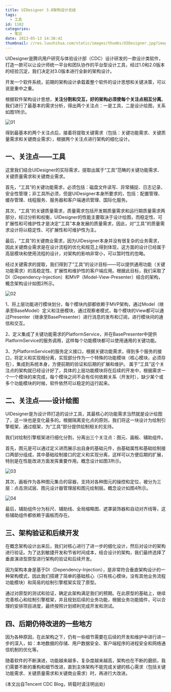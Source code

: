 ```yaml
---
title: UIDesigner 3.0架构设计总结
tags:
  - 工具
id: 1102
categories:
  - 笔记
date: 2013-05-13 14:38:42
thumbnail: //res.luozhihua.com/static/images/thumbs/UIDesigner.jpg?imageView2/1/w/345/h/163
---
```


UIDesigner是腾讯用户研究与体验设计部（CDC）设计研发的一款设计类软件，打造一款可以让设计师统一平台和团队协作的平台型设计工具，经过1.0和2.0版本的经验沉淀，我们决定对3.0版本进行全新的架构设计。

开发一个软件系统，前期的架构设计承载着整个软件的设计思想和关键决策，可以说是重中之重。<!--more-->

根据软件架构设计思想，**关注分割和交互，好的架构必须使每个关注点相互分离**。我们进行了最基本的需求分析，得出两个关注点：一是工具，二是设计绘图，关系如图1所示。

![01](http://cdc.tencent.com/wp-content/uploads/2013/04/011.jpg)

得到最基本的两个关注点后，接着将提取关键需求（包括：关键功能需求、关键质量需求和关键商业需求），根据两个关注点进行架构的细化设计。

## 一、关注点——工具

这里我们结合UIDesigner的实际需求，提取出属于“工具”范畴的关键功能需求、关键质量需求和关键商业需求。

首先，“工具”的关键功能需求，必须包括：磁盘文件读写、异常捕捉、日志记录、安全性管理；非工具所必须，但是UIDesigner本身所要求的，包括：配置管理、缓存管理、线程服务、服务器和客户端通讯管理、国际化服务。

其次，“工具”的关键质量需求，质量需求包括开发期质量需求和运行期质量需求两部分，经过分析和权衡，UIDesigner的性能主要取决于设计绘图，而稳定性、可扩展性和可维护性才是决定“工具”本身发展的质量需求，因此，对“工具”的质量需求设计将以稳定性、可扩展性和可维护性为主。

最后，“工具”的关键商业需求，因为UIDesigner本身并没有很复杂的业务需求，因此关键商业需求是在设计流程的优化和规范上得到体现，这方面的设计已经属于高层模块和使用流程的设计，对架构的影响非常小，可以暂时性的忽略。

经过关键需求的提取，我们得到了“工具”的设计目标——可以提供通用功能（关键功能需求）的高稳定性、扩展性和维护性的客户端应用。根据此目标，我们采取了DI（Dependency-Injection）和MVP（Model-View-Presenter）结合的架构，概念架构设计如图2所示。

![02](http://cdc.tencent.com/wp-content/uploads/2013/04/021.jpg)

1、将上层功能进行模块划分，每个模块内部都依赖于MVP架构，通过Model（继承至BaseModel）定义和注册模块，通过观察者模式，每个模块的View都可以通过Presenter（继承至BasePresenter）进行消息的发布和订阅，进行模块间的通信和交互。

2、定义集成了关键功能需求的PlatformService，并在BasePresenter中提供PlatformService的服务调用，这样每个功能模块都可以使用通用的关键功能。

3、为PlatformService的服务定义接口，根据关键功能需求，得到多个服务的接口，将定义和实现相分离，实现部分作为一个特殊的功能模块（核心模块，必须存在），集成到系统本身，方便前期的验证和后期的扩展和维护。 属于“工具”这个关注点的架构就已经设计好了，具体的上层功能模块将在后续的开发中，根据需求一个一个模块的来完成，每个模块之间不会有任何依赖关系（开发时），缺少某个或多个功能模块的时候，软件依然可以稳定的运行起来。

## 二、关注点——设计绘图

UIDesigner是为设计师打造的设计工具，其最核心的功能需求当然就是设计绘图了，这一块也是变化最多的。根据隔离变化点的原则，我们将这一块设计为绘制引擎框架，通过框架，为“工具”部分提供绘制相关的支持。

我们对绘制引擎框架进行细化分割，分离出三个关注点：图元、画板、辅助组件。

首先，图元是可以通过定义进而展示出自身的基础元件，由基础属性和基础绘制接口两部分组成，其中基础绘制接口的定义和实现分离，这样可以方便后期的扩展，特别是在性能改进方面发挥重要作用。概念设计如图3所示。

![03](http://cdc.tencent.com/wp-content/uploads/2013/04/031.jpg)

其次，画板作为各种图元集合的容器，支持对各种图元的操控和定位，被分为三层：点击测试层、图元设计器管理层和图元绘制层。概念设计如图4所示。

![04](http://cdc.tencent.com/wp-content/uploads/2013/04/041.jpg)

最后，辅助组件分为标尺、辅助线、全局缩略图、遮罩装饰器和自动对齐线等，这些辅助组件都依赖于画板而存在。

## 三、架构验证和后续开发

在概念架构设计出来后，我们对核心进行了进一步的细化设计，然后对设计的架构进行验证。为了达到敏捷开发和节省时间成本，结合设计的架构，我们最终选择了垂直演进型原型进行架构的验证和后续开发。

因为架构本身是基于DI（Dependency-Injection），是非常符合垂直架构设计的一种架构模式，因此我们搭建了简单的基础核心（只有核心模块，没有其他业务流程功能模块）和简易的绘制引擎框架实现了原型。

通过对原型的测试和验证，确定此架构满足我们的预期。在此原型的基础上，继续完善核心和绘制引擎框架，并且规划后续的业务功能，根据业务功能插件，可以合理的安排项目进度，最终按照计划顺利完成开发和测试。

## 四、后期仍待改进的一些地方

因为各种原因，在此架构之下，仍有一些细节需要在后续的开发和维护中进行进一步的深入，如：本地数据的存储、用户数据安全、客户端程序的进程安全和网络通信机制的优化等。

随着软件的不断演进，功能越来越多，复杂度越来越高，架构也在不断的磨损，我们需要不断的重构和细节改进，直到主体架构不能完成关键的核心需求（包括关键功能需求、关键质量需求和关键商业需求）时，再进行大改进。

(本文出自Tencent CDC Blog，转载时请注明出处)
